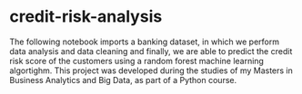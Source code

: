 # credit-risk-analysis
The following notebook imports a banking dataset, in which we perform data analysis and data cleaning and finally, we are able to predict the credit risk score of the customers using a random forest machine learning algortighm.
This project was developed during the studies of my Masters in Business Analytics and Big Data, as part of a Python course.
